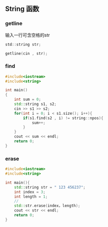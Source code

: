 <!--
 * @Description: 
 * @Version: 1.0
 * @Author: DaLao
 * @Email: dalao_li@163.com
 * @Date: 2022-01-13 12:21:39
 * @LastEditors: DaLao
 * @LastEditTime: 2022-03-27 11:12:40
-->


## String 函数


### getline

输入一行可含空格的str

```c
std::string str;

getline(cin , str);
```


### find

```c++
#include<iostream>
#include<string>

int main()
{
	int sum = 0;
	std::string s1, s2;
	cin >> s1 >> s2;
	for(int i = 0; i < s1.size(); i++){
		if(s1.find(s2 , i) != string::npos){
			sum++;
		}
	}
	cout << sum << endl;
	return 0;
}
```

### erase

```c++
#include<iostream>
#include<string>

int main(){
	std::string str = " 123 456237";
	int index = 3;
	int length = 1;
	// 
	std::str.erase(index，length);
	cout << str << endl;
	return 0;
}
```